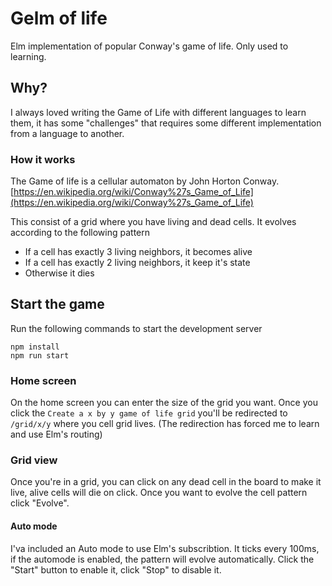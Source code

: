 # Gelm of life

Elm implementation of popular Conway's game of life. Only used to learning.

## Why?

I always loved writing the Game of Life with different languages to learn them, it has some "challenges" that requires some different implementation from a language to another.

### How it works

The Game of life is a cellular automaton by John Horton Conway. [https://en.wikipedia.org/wiki/Conway%27s_Game_of_Life](https://en.wikipedia.org/wiki/Conway%27s_Game_of_Life)

This consist of a grid where you have living and dead cells. It evolves according to the following pattern

- If a cell has exactly 3 living neighbors, it becomes alive
- If a cell has exactly 2 living neighbors, it keep it's state
- Otherwise it dies

## Start the game

Run the following commands to start the development server

```
npm install
npm run start
```

### Home screen

On the home screen you can enter the size of the grid you want. Once you click the `Create a x by y game of life grid` you'll be redirected to `/grid/x/y` where you cell grid lives. (The redirection has forced me to learn and use Elm's routing)

### Grid view

Once you're in a grid, you can click on any dead cell in the board to make it live, alive cells will die on click. Once you want to evolve the cell pattern click "Evolve".

#### Auto mode

I'va included an Auto mode to use Elm's subscribtion. It ticks every 100ms, if the automode is enabled, the pattern will evolve automatically. Click the "Start" button to enable it, click "Stop" to disable it.
